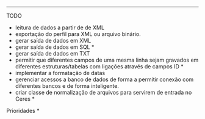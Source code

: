 ----
TODO

- leitura de dados a partir de de XML
- exportação do perfil para XML ou arquivo binário.
- gerar saída de dados em XML
- gerar saída de dados em SQL *
- gerar saída de dados em TXT
- permitir que diferentes campos de uma mesma linha sejam gravados em diferentes estruturas/tabelas com ligações através de campos ID *
- implementar a formatação de datas
- gerenciar acessos a banco de dados de forma a permitir conexão com diferentes bancos e de forma inteligente.
- criar classe de normalização de arquivos para servirem de entrada no Ceres * 

 Prioridades *